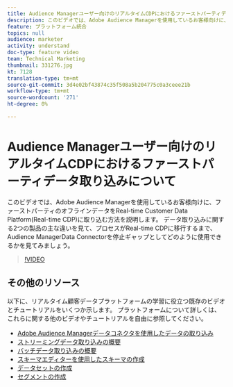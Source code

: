 ```yaml
---
title: Audience Managerユーザー向けのリアルタイムCDPにおけるファーストパーティデータ取り込みについて
description: このビデオでは、Adobe Audience Managerを使用しているお客様向けに、ファーストパーティのオフラインデータをReal-time Customer Data Platform(Real-time CDP)に取り込む方法を説明します。 データ取り込みに関する2つの製品の主な違いを見て、プロセスがReal-time CDPに移行するまで、Audience ManagerData Connectorを停止ギャップとしてどのように使用できるかを見てみましょう。
feature: プラットフォーム統合
topics: null
audience: marketer
activity: understand
doc-type: feature video
team: Technical Marketing
thumbnail: 331276.jpg
kt: 7128
translation-type: tm+mt
source-git-commit: 3d4e02bf43874c35f508a5b204775c0a3ceee21b
workflow-type: tm+mt
source-wordcount: '271'
ht-degree: 0%

---
```



# Audience Managerユーザー向けのリアルタイムCDPにおけるファーストパーティデータ取り込みについて

このビデオでは、Adobe Audience Managerを使用しているお客様向けに、ファーストパーティのオフラインデータをReal-time Customer Data Platform(Real-time CDP)に取り込む方法を説明します。 データ取り込みに関する2つの製品の主な違いを見て、プロセスがReal-time CDPに移行するまで、Audience ManagerData Connectorを停止ギャップとしてどのように使用できるかを見てみましょう。


>[!VIDEO](https://video.tv.adobe.com/v/331276/?quality=12&learn=on)

## その他のリソース

以下に、リアルタイム顧客データプラットフォームの学習に役立つ既存のビデオとチュートリアルをいくつか示します。 プラットフォームについて詳しくは、これらに関する他のビデオやチュートリアルを自由に参照してください。

* [Adobe Audience Managerデータコネクタを使用したデータの取り込み](https://experienceleague.adobe.com/docs/platform-learn/tutorials/sources/ingest-data-from-aam.html?lang=en#sources)
* [ストリーミングデータ取り込みの概要](https://experienceleague.adobe.com/docs/platform-learn/tutorials/data-ingestion/understanding-streaming-ingestion.html?lang=en#data-ingestion)
* [バッチデータ取り込みの概要](https://experienceleague.adobe.com/docs/platform-learn/tutorials/data-ingestion/batch-ingestion-overview.html?lang=en#data-ingestion)
* [スキーマエディターを使用したスキーマの作成](https://experienceleague.adobe.com/docs/experience-platform/xdm/tutorials/create-schema-ui.html?lang=en#getting-started)
* [データセットの作成](https://experienceleague.adobe.com/docs/platform-learn/getting-started-for-data-architects-and-data-engineers/create-datasets.html?lang=en#permissions-required)
* [セグメントの作成](https://experienceleague.adobe.com/docs/platform-learn/tutorials/segments/create-segments.html?lang=en#segments)
